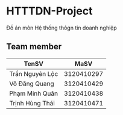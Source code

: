# HTTTDN-Project
Đồ án môn Hệ thống thôgn tin doanh nghiệp

## Team member
| TenSV              | MaSV       |
|--------------------|------------|
| Trần Nguyên Lộc    | 3120410297 |
| Võ Đăng Quang      | 3120410429 |
| Phạm Minh Quân     | 3120410438 |
| Trịnh Hùng Thái    | 3120410471 |
